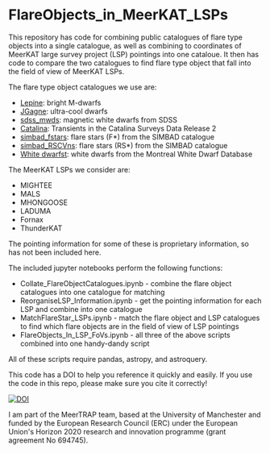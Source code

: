# FlareObjects_in_MeerKAT_LSPs
This repository has code for combining public catalogues of flare type objects into a single catalogue, as well as combining to coordinates of MeerKAT large survey project (LSP) pointings into one cataloue. It then has code to compare the two catalogues to find flare type object that fall into the field of view of MeerKAT LSPs.

The flare type object catalogues we use are:
<ul>
  <li><a href="https://ui.adsabs.harvard.edu/abs/2011AJ....142..138L/abstract">Lepine</a>: bright M-dwarfs</li>
  <li><a href="https://jgagneastro.com/list-of-ultracool-dwarfs/">JGagne</a>: ultra-cool dwarfs</li>
  <li><a href="https://ui.adsabs.harvard.edu/abs/2013MNRAS.429.2934K/abstract">sdss_mwds</a>: magnetic white dwarfs from SDSS</li>
  <li><a href="https://ui.adsabs.harvard.edu/abs/2009ApJ...696..870D/abstract">Catalina</a>: Transients in the Catalina Surveys Data Release 2</li>
  <li><a href="https://ui.adsabs.harvard.edu/abs/2000A%26AS..143....9W/abstract">simbad_fstars</a>: flare stars (F*) from the SIMBAD catalogue</li>
  <li><a href="https://ui.adsabs.harvard.edu/abs/2000A%26AS..143....9W/abstract">simbad_RSCVns</a>: flare stars (RS*) from the SIMBAD catalogue</li>
  <li><a href="http://www.montrealwhitedwarfdatabase.org/references.html">White dwarfst</a>: white dwarfs from the Montreal White Dwarf Database</li>
</ul>

The MeerKAT LSPs we consider are:
<ul>
  <li>MIGHTEE</li>
  <li>MALS</li>
  <li>MHONGOOSE</li>
  <li>LADUMA</li>
  <li>Fornax</li>
  <li>ThunderKAT</li>
</ul>
The pointing information for some of these is proprietary information, so has not been included here.

The included jupyter notebooks perform the following functions:
<ul>
  <li>Collate_FlareObjectCatalogues.ipynb - combine the flare object catalogues into one catalogue for matching</li>
  <li>ReorganiseLSP_Information.ipynb - get the pointing information for each LSP and combine into one catalogue</li>
  <li>MatchFlareStar_LSPs.ipynb - match the flare object and LSP catalogues to find which flare objects are in the field of view of LSP pointings</li>
  <li>FlareObjects_In_LSP_FoVs.ipynb - all three of the above scripts combined into one handy-dandy script</li>
</ul>

All of these scripts require pandas, astropy, and astroquery.

This code has a DOI to help you reference it quickly and easily. If you use the code in this repo, please make sure you cite it correctly!

<a href="https://zenodo.org/badge/latestdoi/336709772"><img src="https://zenodo.org/badge/336709772.svg" alt="DOI"></a>

I am part of the MeerTRAP team, based at the University of Manchester and funded by the European Research Council (ERC) under the European Union's Horizon 2020 research and innovation programme (grant agreement No 694745).
